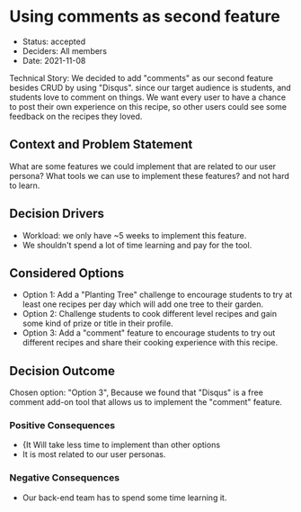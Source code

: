 # Using comments as second feature

* Status: accepted
* Deciders: All members
* Date: 2021-11-08

Technical Story: We decided to add "comments" as our second feature besides CRUD by using "Disqus". since our target audience is students, and students love to comment on things. We want every user to have a chance to post their own experience on this recipe, so other users could see some feedback on the recipes they loved.

## Context and Problem Statement

What are some features we could implement that are related to our user persona?
What tools we can use to implement these features? and not hard to learn.

## Decision Drivers 

* Workload: we only have ~5 weeks to implement this feature. 
* We shouldn't spend a lot of time learning and pay for the tool.

## Considered Options

* Option 1: Add a "Planting Tree" challenge to encourage students to try at least one recipes per day which will add one tree to their garden.
* Option 2: Challenge students to cook different level recipes and gain some kind of prize or title in their profile.
* Option 3: Add a "comment" feature to encourage students to try out different recipes and share their cooking experience with this recipe.

## Decision Outcome

Chosen option: "Option 3", Because we found that "Disqus" is a free comment add-on tool that allows us to implement the "comment" feature.

### Positive Consequences 

* {It Will take less time to implement than other options
* It is most related to our user personas.

### Negative Consequences 

* Our back-end team has to spend some time learning it.



